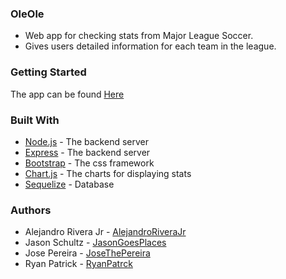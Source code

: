 ### OleOle

* Web app for checking stats from Major League Soccer.
* Gives users detailed information for each team in the league.

### Getting Started
The app can be found [Here](https://oleole.herokuapp.com/)

### Built With
* [Node.js](https://nodejs.org/en/) - The backend server
* [Express](https://expressjs.com/) - The backend server
* [Bootstrap](https://getbootstrap.com/) - The css framework
* [Chart.js](https://www.chartjs.org/) - The charts for displaying stats
* [Sequelize](http://docs.sequelizejs.com/) - Database

### Authors
* Alejandro Rivera Jr - [AlejandroRiveraJr](https://github.com/AlejandroRiveraJr)
* Jason Schultz - [JasonGoesPlaces](https://github.com/jasongoesplaces)
* Jose Pereira - [JoseThePereira](https://github.com/JoseThePereira)
* Ryan Patrick - [RyanPatrck](https://github.com/ryanpatrck)